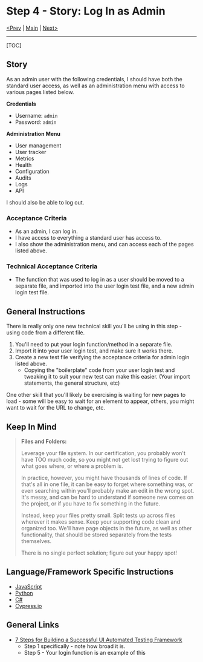 # Step 4 - Story: Log In as Admin

[<Prev](./step3.md) | [Main](../../README.md) | [Next>](./step5.md)

---

[TOC]

## Story

As an admin user with the following credentials, I should have both the standard user access, as well as an administration menu with access to various pages listed below.

**Credentials**

-   Username: `admin`
-   Password: `admin`

**Administration Menu**

-   User management
-   User tracker
-   Metrics
-   Health
-   Configuration
-   Audits
-   Logs
-   API

I should also be able to log out.

### Acceptance Criteria

-   As an admin, I can log in.
-   I have access to everything a standard user has access to.
-   I also show the administration menu, and can access each of the pages listed above.

### Technical Acceptance Criteria

-   The function that was used to log in as a user should be moved to a separate file, and imported into the user login test file, and a new admin login test file.

## General Instructions

There is really only one new technical skill you'll be using in this step - using code from a different file.

1. You'll need to put your login function/method in a separate file.
1. Import it into your user login test, and make sure it works there.
1. Create a new test file verifying the acceptance criteria for admin login listed above.
    - Copying the "boilerplate" code from your user login test and tweaking it to suit your new test can make this easier. (Your import statements, the general structure, etc)

One other skill that you'll likely be exercising is waiting for new pages to load - some will be easy to wait for an element to appear, others, you might want to wait for the URL to change, etc.

## Keep In Mind

> **Files and Folders:**
>
> Leverage your file system. In our certification, you probably won't have TOO much code, so you might not get lost trying to figure out what goes where, or where a problem is.
>
> In practice, however, you might have thousands of lines of code. If that's all in one file, it can be easy to forget where something was, or even searching within you'll probably make an edit in the wrong spot. It's messy, and can be hard to understand if someone new comes on the project, or if you have to fix something in the future.
>
> Instead, keep your files pretty small. Split tests up across files wherever it makes sense. Keep your supporting code clean and organized too. We'll have page objects in the future, as well as other functionality, that should be stored separately from the tests themselves.
>
> There is no single perfect solution; figure out your happy spot!

## Language/Framework Specific Instructions

-   [JavaScript](./js/js4.md)
-   [Python](./python/p4.md)
-   [C#](./CSharp/CSharp4.md)
-   [Cypress.io](./cypress/cy4.md)

## General Links

-   [7 Steps for Building a Successful UI Automated Testing Framework](https://smartbear.com/resources/ebooks/steps-for-building-a-successful-ui-automated-test/)
    -   Step 1 specifically - note how broad it is.
    -   Step 5 - Your login function is an example of this
